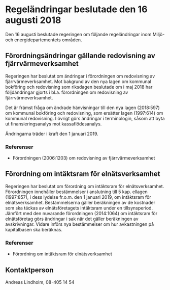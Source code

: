 # Regeländringar beslutade den 16 augusti 2018

Den 16 augusti beslutade regeringen om följande regeländringar inom Miljö- och energidepartementets områden.

## Förordningsändringar gällande redovisning av fjärrvärmeverksamhet

Regeringen har beslutat om ändringar i förordningen om redovisning av fjärrvärmeverksamhet. Mot bakgrund av den nya lagen om kommunal bokföring och redovisning som riksdagen beslutade om i maj 2018 har följdändringar gjorts i bl.a. förordningen om redovisning av fjärrvärmeverksamhet.

Det är främst fråga om ändrade hänvisningar till den nya lagen (2018:597) om kommunal bokföring och redovisning, som ersätter lagen (1997:614) om kommunal redovisning. I övrigt görs ändringar i terminologin, såsom att byta ut finansieringsanalys mot kassaflödesanalys.

Ändringarna träder i kraft den 1 januari 2019.

### Referenser

* Förordningen (2006:1203) om redovisning av fjärrvärmeverksamhet

## Förordning om intäktsram för elnätsverksamhet

Regeringen har beslutat om förordning om intäktsram för elnätsverksamhet. Förordningen innehåller bestämmelser i anslutning till 5 kap. ellagen (1997:857), i dess lydelse fr.o.m. den 1 januari 2019, om intäktsram för elnätsverksamhet. Bestämmelserna gäller beräkningen av de kostnader som ska täckas av elnätsföretagets intäktsram under en tillsynsperiod. Jämfört med den nuvarande förordningen (2014:1064) om intäktsram för elnätsföretag görs ändringar i sak när det gäller beräkningen av avskrivningar. Vidare införs nya bestämmelser om hur avkastningen på kapitalbasen ska beräknas.

### Referenser

* Förordning om intäktsram för elnätsverksamhet

## Kontaktperson

Andreas Lindholm, 08-405 14 54
